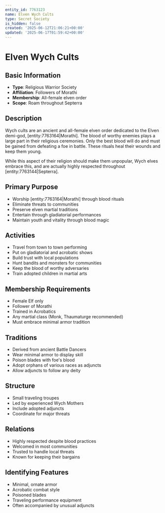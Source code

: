 ```yaml
---
entity_id: 7763123
name: Elven Wych Cults
type: Secret Society
is_hidden: false
created: '2025-06-12T21:06:21+00:00'
updated: '2025-06-17T01:59:42+00:00'
---
```


# Elven Wych Cults

## Basic Information

- **Type**: Religious Warrior Society
- **Affiliation**: Followers of Morathi
- **Membership**: All-female elven order
- **Scope**: Roam throughout Septerra

## Description

Wych cults are an ancient and all-female elven order dedicated to the Elven demi-god, [entity:7763164|Morathi]. The blood of worthy enemies plays a large part in their religious ceremonies. Only the best blood will do and must be gained from defeating a foe in battle. These rituals heal their wounds and keep them young.

While this aspect of their religion should make them unpopular, Wych elves embrace this, and are actually highly respected throughout [entity:7763144|Septerra].

## Primary Purpose

- Worship [entity:7763164|Morathi] through blood rituals
- Eliminate threats to communities
- Preserve elven martial traditions
- Entertain through gladiatorial performances
- Maintain youth and vitality through blood magic

## Activities

- Travel from town to town performing
- Put on gladiatorial and acrobatic shows
- Build trust with local populations
- Hunt bandits and monsters for communities
- Keep the blood of worthy adversaries
- Train adopted children in martial arts

## Membership Requirements

- Female Elf only
- Follower of Morathi
- Trained in Acrobatics
- Any martial class (Monk, Thaumaturge recommended)
- Must embrace minimal armor tradition

## Traditions

- Derived from ancient Battle Dancers
- Wear minimal armor to display skill
- Poison blades with foe's blood
- Adopt orphans of various races as adjuncts
- Allow adjuncts to follow any deity

## Structure

- Small traveling troupes
- Led by experienced Wych Mothers
- Include adopted adjuncts
- Coordinate for major threats

## Relations

- Highly respected despite blood practices
- Welcomed in most communities
- Trusted to handle local threats
- Known for keeping their bargains

## Identifying Features

- Minimal, ornate armor
- Acrobatic combat style
- Poisoned blades
- Traveling performance equipment
- Often accompanied by unusual adjuncts